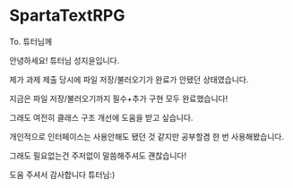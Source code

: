 # SpartaTextRPG
To. 튜터님께

안녕하세요! 튜터님 성지윤입니다.

제가 과제 제출 당시에 파일 저장/불러오기가 완료가 안됐던 상태였습니다.

지금은 파일 저장/불러오기까지 필수+추가 구현 모두 완료했습니다!


그래도 여전히 클래스 구조 개선에 도움을 받고 싶습니다.

개인적으로 인터페이스는 사용안해도 됐던 것 같지만 공부할겸 한 번 사용해봤습니다.

그래도 필요없는건 주저없이 말씀해주셔도 괜찮습니다!


도움 주셔서 감사합니다 튜터님:)
